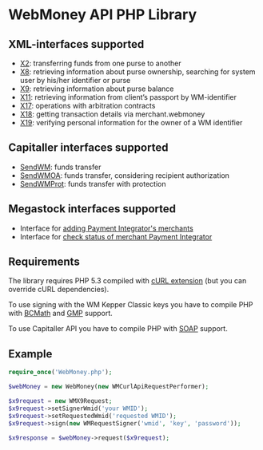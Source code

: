 WebMoney API PHP Library
========================

XML-interfaces supported
------------------------
- [X2](http://wiki.wmtransfer.com/projects/webmoney/wiki/Interface_X2): transferring funds from one purse to another
- [X8](http://wiki.wmtransfer.com/projects/webmoney/wiki/Interface_X8): retrieving information about purse ownership, searching for system user by his/her identifier or purse
- [X9](https://wiki.wmtransfer.com/projects/webmoney/wiki/Interface_X9): retrieving information about purse balance
- [X11](http://wiki.wmtransfer.com/projects/webmoney/wiki/Interface_X11): retrieving information from client’s passport by WM-identifier
- [X17](http://wiki.wmtransfer.com/projects/webmoney/wiki/Interface_X17): operations with arbitration contracts
- [X18](http://wiki.wmtransfer.com/projects/webmoney/wiki/Interface_X18): getting transaction details via merchant.webmoney
- [X19](http://wiki.wmtransfer.com/projects/webmoney/wiki/Interface_X19): verifying personal information for the owner of a WM identifier

Capitaller interfaces supported
-------------------------------
- [SendWM](http://www.capitaller.ru/ws/DoPayment.asmx?op=SendWM): funds transfer
- [SendWMOA](http://www.capitaller.ru/ws/DoPayment.asmx?op=SendWMOA): funds transfer, сonsidering recipient authorization
- [SendWMProt](http://www.capitaller.ru/ws/DoPayment.asmx?op=SendWMProt): funds transfer with protection

Megastock interfaces supported
------------------------------
- Interface for [adding Payment Integrator's merchants](http://www.megastock.ru/Doc/AddIntMerchant.aspx?lang=en)
- Interface for [check status of merchant Payment Integrator](http://www.megastock.ru/Doc/AddIntMerchant.aspx)

Requirements
------------
The library requires PHP 5.3 compiled with [cURL extension](http://www.php.net/manual/en/book.curl.php) (but you can override cURL dependencies).

To use signing with the WM Kepper Classic keys you have to compile PHP with [BCMath](http://www.php.net/manual/en/book.bc.php) and [GMP](http://www.php.net/manual/en/book.gmp.php) support.

To use Capitaller API you have to compile PHP with [SOAP](http://www.php.net/manual/en/book.soap.php) support.

Example
-------
```php
require_once('WebMoney.php');

$webMoney = new WebMoney(new WMCurlApiRequestPerformer);

$x9request = new WMX9Request;
$x9request->setSignerWmid('your WMID');
$x9request->setRequestedWmid('requested WMID');
$x9request->sign(new WMRequestSigner('wmid', 'key', 'password'));

$x9response = $webMoney->request($x9request);
```